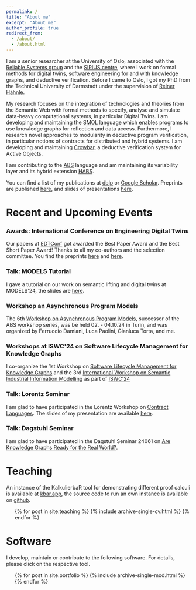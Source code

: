 ```yaml
---
permalink: /
title: "About me"
excerpt: "About me"
author_profile: true
redirect_from: 
  - /about/
  - /about.html
---
```


I am a senior researcher at the University of Oslo, associated with the [Reliable Systems group](https://www.mn.uio.no/ifi/english/research/groups/psy/index.html) 
and the [SIRIUS centre](https://sirius-labs.no), where I work on formal methods for digital twins, software engineering for and with knowledge graphs, and deductive verification.
Before I came to Oslo, I got my PhD from the Technical University of Darmstadt under the supervision of [Reiner Hähnle](https://www.informatik.tu-darmstadt.de/se/gruppenmitglieder/groupmembers_detailseite_30784.en.jsp).

My research focuses on the integration of technologies and theories from the Semantic Web with formal methods to specify, analyse and simulate data-heavy computational systems, in particular Digital Twins. I am developing and maintaining the [SMOL](https://smolang.org/) language which enables programs to use knowledge graphs for reflection and data access.
Furthermore, I research novel approaches to modularity in deductive program verification, in particular notions of contracts for distributed and hybrid systems.
I am developing and maintaining [Crowbar](https://github.com/Edkamb/crowbar-tool), a deductive verification system for Active Objects.

I am contributing to the [ABS](https://abs-models.org) language and am maintaining its variability layer and its hybrid extension [HABS](https://formbar.raillab.de/en/publications-and-tools/hybrid-abs/).

You can find a list of my publications at [dblp](https://dblp.org/pid/177/7383.html) or [Google Scholar](https://scholar.google.com/citations?user=-GBTulYAAAAJ). Preprints are published [here](/publications/), and slides of presentations [here](/talks/).

# Recent and Upcoming Events

### Awards:  International Conference on Engineering Digital Twins
Our papers at [EDTConf](https://conf.researchr.org/info/edtconf-2024/accepted-papers) got awarded the Best Paper Award and the Best Short Paper Award!
Thanks to all my co-authors and the selection committee. You find the preprints [here](/files/edtconf_1.pdf) and [here](/files/edtconf_2.pdf).

### Talk: MODELS Tutorial
I gave a tutorial on our work on semantic lifting and digital twins at MODELS'24, the slides are [here](/files/models.pdf).

### Workshop an Asynchronous Program Models
The 6th [Workshop on Asynchronous Program Models](https://edkamb.github.io/APM_24/), successor of the ABS workshop series, was be held 02. - 04.10.24 in Turin, 
and was organized by Ferruccio Damiani, Luca Paolini, Gianluca Torta, and me.

### Workshops at ISWC'24 on Software Lifecycle Management for Knowledge Graphs
I co-organize the 1st Workshop on [Software Lifecycle Management for Knowledge Graphs](https://w3id.org/soflim4kg) and the 3rd [International Workshop on Semantic Industrial Information Modelling](https://sites.google.com/view/semiim-2024)
as part of [ISWC'24](https://iswc2024.semanticweb.org)


### Talk: Lorentz Seminar 
I am glad to have participated in the Lorentz Workshop on [Contract Languages](https://www.lorentzcenter.nl/contract-languages.html).
The slides of my presentation are available [here](files/lorentz.pdf).

### Talk: Dagstuhl Seminar
I am glad to have participated in the Dagstuhl Seminar 24061 on [Are Knowledge Graphs Ready for the Real World?](https://www.dagstuhl.de/seminars/seminar-calendar/seminar-details/24061).



# Teaching
An instance of the KalkulierbaR tool for demonstrating different proof calculi is available at [kbar.app](http://kbar.app), the source code to run an own instance is available on [github](https://github.com/kalkulierbar/kalkulierbar).

  <ul>{% for post in site.teaching %}
    {% include archive-single-cv.html %}
  {% endfor %}</ul>


# Software
I develop, maintain or contribute to the following software. For details, please click on the respective tool.

  <ul>{% for post in site.portfolio %}
    {% include archive-single-mod.html %}
  {% endfor %}</ul>

